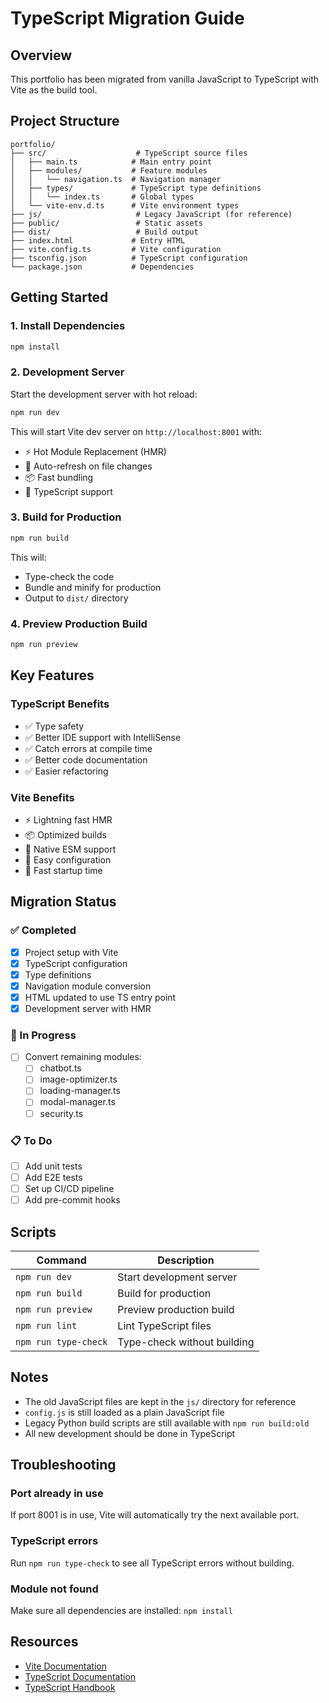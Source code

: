 # TypeScript Migration Guide

## Overview
This portfolio has been migrated from vanilla JavaScript to TypeScript with Vite as the build tool.

## Project Structure

```
portfolio/
├── src/                    # TypeScript source files
│   ├── main.ts            # Main entry point
│   ├── modules/           # Feature modules
│   │   └── navigation.ts  # Navigation manager
│   ├── types/             # TypeScript type definitions
│   │   └── index.ts       # Global types
│   └── vite-env.d.ts      # Vite environment types
├── js/                     # Legacy JavaScript (for reference)
├── public/                 # Static assets
├── dist/                   # Build output
├── index.html             # Entry HTML
├── vite.config.ts         # Vite configuration
├── tsconfig.json          # TypeScript configuration
└── package.json           # Dependencies

```

## Getting Started

### 1. Install Dependencies

```bash
npm install
```

### 2. Development Server

Start the development server with hot reload:

```bash
npm run dev
```

This will start Vite dev server on `http://localhost:8001` with:
- ⚡️ Hot Module Replacement (HMR)
- 🔄 Auto-refresh on file changes
- 📦 Fast bundling
- 🎯 TypeScript support

### 3. Build for Production

```bash
npm run build
```

This will:
- Type-check the code
- Bundle and minify for production
- Output to `dist/` directory

### 4. Preview Production Build

```bash
npm run preview
```

## Key Features

### TypeScript Benefits
- ✅ Type safety
- ✅ Better IDE support with IntelliSense
- ✅ Catch errors at compile time
- ✅ Better code documentation
- ✅ Easier refactoring

### Vite Benefits
- ⚡️ Lightning fast HMR
- 📦 Optimized builds
- 🎯 Native ESM support
- 🔧 Easy configuration
- 🚀 Fast startup time

## Migration Status

### ✅ Completed
- [x] Project setup with Vite
- [x] TypeScript configuration
- [x] Type definitions
- [x] Navigation module conversion
- [x] HTML updated to use TS entry point
- [x] Development server with HMR

### 🔄 In Progress
- [ ] Convert remaining modules:
  - [ ] chatbot.ts
  - [ ] image-optimizer.ts
  - [ ] loading-manager.ts
  - [ ] modal-manager.ts
  - [ ] security.ts

### 📋 To Do
- [ ] Add unit tests
- [ ] Add E2E tests
- [ ] Set up CI/CD pipeline
- [ ] Add pre-commit hooks

## Scripts

| Command | Description |
|---------|-------------|
| `npm run dev` | Start development server |
| `npm run build` | Build for production |
| `npm run preview` | Preview production build |
| `npm run lint` | Lint TypeScript files |
| `npm run type-check` | Type-check without building |

## Notes

- The old JavaScript files are kept in the `js/` directory for reference
- `config.js` is still loaded as a plain JavaScript file
- Legacy Python build scripts are still available with `npm run build:old`
- All new development should be done in TypeScript

## Troubleshooting

### Port already in use
If port 8001 is in use, Vite will automatically try the next available port.

### TypeScript errors
Run `npm run type-check` to see all TypeScript errors without building.

### Module not found
Make sure all dependencies are installed: `npm install`

## Resources

- [Vite Documentation](https://vitejs.dev/)
- [TypeScript Documentation](https://www.typescriptlang.org/)
- [TypeScript Handbook](https://www.typescriptlang.org/docs/handbook/intro.html)
